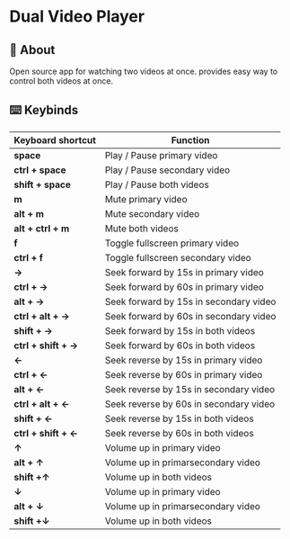 # Dual Video Player

## 🚀 About

Open source app for watching two videos at once. provides easy way to control both videos at once.

## ⌨️ Keybinds

| Keyboard shortcut | Function |
| ------------------| -------- |
| <strong> space                    </strong>  | Play / Pause primary video             |
| <strong> ctrl + space             </strong>  | Play / Pause secondary video           |
| <strong> shift + space            </strong>  | Play / Pause both videos               |
| <strong> m                        </strong>  | Mute primary video                     |
| <strong> alt + m                  </strong>  | Mute secondary video                   |
| <strong> alt + ctrl + m           </strong>  | Mute both videos                       |
| <strong> f                        </strong>  | Toggle fullscreen primary video        |
| <strong> ctrl + f                 </strong>  | Toggle fullscreen secondary video      |
| <strong> &rarr;                   </strong>  | Seek forward by 15s in primary video   |
| <strong> ctrl + &rarr;            </strong>  | Seek forward by 60s in primary video   |
| <strong> alt + &rarr;             </strong>  | Seek forward by 15s in secondary video |
| <strong> ctrl + alt + &rarr;      </strong>  | Seek forward by 60s in secondary video |
| <strong> shift + &rarr;           </strong>  | Seek forward by 15s in both videos     |
| <strong> ctrl + shift + &rarr;    </strong>  | Seek forward by 60s in both videos     |
| <strong> &larr;                   </strong>  | Seek reverse by 15s in primary video   |
| <strong> ctrl + &larr;            </strong>  | Seek reverse by 60s in primary video   |
| <strong> alt + &larr;             </strong>  | Seek reverse by 15s in secondary video |
| <strong> ctrl + alt + &larr;      </strong>  | Seek reverse by 60s in secondary video |
| <strong> shift + &larr;           </strong>  | Seek reverse by 15s in both videos     |
| <strong> ctrl + shift + &larr;    </strong>  | Seek reverse by 60s in both videos     |
| <strong> &uarr;                   </strong>  | Volume up in primary video             |
| <strong> alt + &uarr;             </strong>  | Volume up in primarsecondary video     |
| <strong> shift +&uarr;            </strong>  | Volume up in both videos               |
| <strong> &darr;                   </strong>  | Volume up in primary video             |
| <strong> alt + &darr;             </strong>  | Volume up in primarsecondary video     |
| <strong> shift +&darr;            </strong>  | Volume up in both videos               |